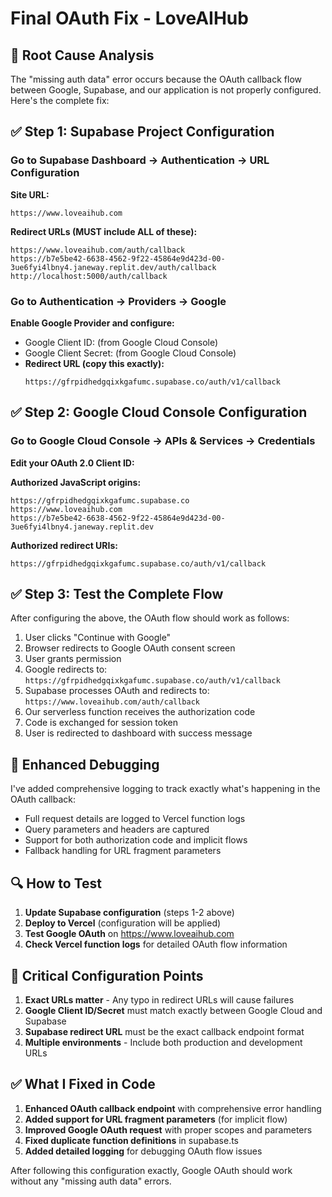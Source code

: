 # Final OAuth Fix - LoveAIHub

## 🔧 Root Cause Analysis

The "missing auth data" error occurs because the OAuth callback flow between Google, Supabase, and our application is not properly configured. Here's the complete fix:

## ✅ Step 1: Supabase Project Configuration

### Go to Supabase Dashboard → Authentication → URL Configuration

**Site URL:**
```
https://www.loveaihub.com
```

**Redirect URLs (MUST include ALL of these):**
```
https://www.loveaihub.com/auth/callback
https://b7e5be42-6638-4562-9f22-45864e9d423d-00-3ue6fyi4lbny4.janeway.replit.dev/auth/callback
http://localhost:5000/auth/callback
```

### Go to Authentication → Providers → Google

**Enable Google Provider and configure:**
- Google Client ID: (from Google Cloud Console)
- Google Client Secret: (from Google Cloud Console)
- **Redirect URL (copy this exactly):**
  ```
  https://gfrpidhedgqixkgafumc.supabase.co/auth/v1/callback
  ```

## ✅ Step 2: Google Cloud Console Configuration

### Go to Google Cloud Console → APIs & Services → Credentials

**Edit your OAuth 2.0 Client ID:**

**Authorized JavaScript origins:**
```
https://gfrpidhedgqixkgafumc.supabase.co
https://www.loveaihub.com
https://b7e5be42-6638-4562-9f22-45864e9d423d-00-3ue6fyi4lbny4.janeway.replit.dev
```

**Authorized redirect URIs:**
```
https://gfrpidhedgqixkgafumc.supabase.co/auth/v1/callback
```

## ✅ Step 3: Test the Complete Flow

After configuring the above, the OAuth flow should work as follows:

1. User clicks "Continue with Google"
2. Browser redirects to Google OAuth consent screen
3. User grants permission
4. Google redirects to: `https://gfrpidhedgqixkgafumc.supabase.co/auth/v1/callback`
5. Supabase processes OAuth and redirects to: `https://www.loveaihub.com/auth/callback`
6. Our serverless function receives the authorization code
7. Code is exchanged for session token
8. User is redirected to dashboard with success message

## 🐛 Enhanced Debugging

I've added comprehensive logging to track exactly what's happening in the OAuth callback:

- Full request details are logged to Vercel function logs
- Query parameters and headers are captured
- Support for both authorization code and implicit flows
- Fallback handling for URL fragment parameters

## 🔍 How to Test

1. **Update Supabase configuration** (steps 1-2 above)
2. **Deploy to Vercel** (configuration will be applied)
3. **Test Google OAuth** on https://www.loveaihub.com
4. **Check Vercel function logs** for detailed OAuth flow information

## 🚨 Critical Configuration Points

1. **Exact URLs matter** - Any typo in redirect URLs will cause failures
2. **Google Client ID/Secret** must match exactly between Google Cloud and Supabase
3. **Supabase redirect URL** must be the exact callback endpoint format
4. **Multiple environments** - Include both production and development URLs

## ✅ What I Fixed in Code

1. **Enhanced OAuth callback endpoint** with comprehensive error handling
2. **Added support for URL fragment parameters** (for implicit flow)
3. **Improved Google OAuth request** with proper scopes and parameters
4. **Fixed duplicate function definitions** in supabase.ts
5. **Added detailed logging** for debugging OAuth flow issues

After following this configuration exactly, Google OAuth should work without any "missing auth data" errors.